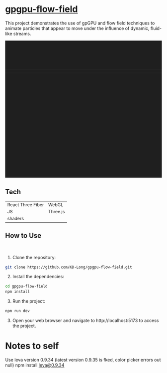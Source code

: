  # [gpgpu-flow-field](https://gpgpu-flow-field.kyledlong.com/)

This project demonstrates the use of gpGPU and flow field techniques to animate particles that appear to move under the influence of dynamic, fluid-like streams.

![gpgpu-flow-field](./public/gpgpu-flow-field.png)

## Tech

|                   |               |
| ----------------- | ------------- |
| React Three Fiber | WebGL         |
| JS                | Three.js      |
| shaders           |               |


## How to Use
<br>

1. Clone the repository:

```bash
git clone https://github.com/KD-Long/gpgpu-flow-field.git
```

2. Install the dependencies:

```bash
cd gpgpu-flow-field
npm install
```

3. Run the project:

```bash
npm run dev
```

3. Open your web browser and navigate to http://localhost:5173 to access the project.

# Notes to self

Use leva version 0.9.34 (latest version 0.9.35 is fked, color picker errors out null) 
npm install leva@0.9.34